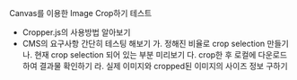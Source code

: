 Canvas를 이용한 Image Crop하기 테스트
* Cropper.js의 사용방법 알아보기
* CMS의 요구사항 간단히 테스팅 해보기
가. 정해진 비율로 crop selection 만들기
나. 현재 crop selection 되어 있는 부분 미리보기
다. crop한 후 로컬에 다운로드 하여 결과물 확인하기
라. 실제 이미지와 cropped된 이미지의 사이즈 정보 구하기

